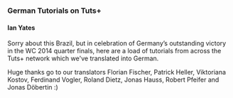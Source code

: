 ### German Tutorials on Tuts+
#### Ian Yates

Sorry about this Brazil, but in celebration of Germany’s outstanding victory in the WC 2014 quarter finals, here are a load of tutorials from across the Tuts+ network which we've translated into German.

Huge thanks go to our translators  Florian Fischer, Patrick Heller, Viktoriana Kostov, Ferdinand Vogler, Roland Dietz, Jonas Hauss, Robert Pfeifer and Jonas Döbertin   :)